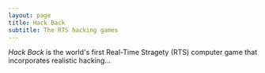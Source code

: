 ```yaml
---
layout: page
title: Hack Back
subtitle: The RTS hacking games
---
```


_Hack Back_ is the world's first Real-Time Stragety (RTS) computer game that incorporates realistic hacking...
